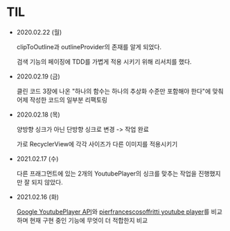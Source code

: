 # TIL

- 2020.02.22 (월)

  clipToOutline과 outlineProvider의 존재를 알게 되었다.
  
  검색 기능의 페이징에 TDD를 가볍게 적용 시키기 위해 리서치를 했다.

- 2020.02.19 (금)

  클린 코드 3장에 나온 "하나의 함수는 하나의 추상화 수준만 포함해야 한다"에 맞춰 어제 작성한 코드의 일부분 리팩토링

- 2020.02.18 (목)
  
  양방향 싱크가 아닌 단방향 싱크로 변경 -> 작업 완료
  
  가로 RecyclerView에 각각 사이즈가 다른 이미지를 적용시키기

- 2021.02.17 (수)

  다른 프래그먼트에 있는 2개의 YoutubePlayer의 싱크를 맞추는 작업을 진행했지만 잘 되지 않았다.

- 2021.02.16 (화)

  [Google YoutubePlayer API](https://developers.google.com/youtube/android/player/reference/com/google/android/youtube/player/YouTubePlayer?hl=ko)와  [pierfrancescosoffritti youtube player](https://github.com/PierfrancescoSoffritti/android-youtube-player)를 비교하며 현재 구현 중인 기능에 무엇이 더 적합한지 비교
